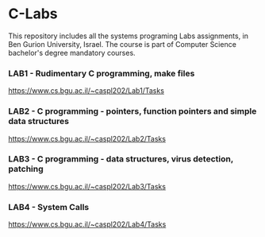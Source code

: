 # C-Labs
This repository includes all the systems programing Labs assignments, in Ben Gurion University, Israel.
The course is part of Computer Science bachelor's degree mandatory courses.
### LAB1 - Rudimentary C programming, make files
https://www.cs.bgu.ac.il/~caspl202/Lab1/Tasks
### LAB2 - C programming - pointers, function pointers and simple data structures
https://www.cs.bgu.ac.il/~caspl202/Lab2/Tasks
### LAB3 - C programming - data structures, virus detection, patching
https://www.cs.bgu.ac.il/~caspl202/Lab3/Tasks
### LAB4 - System Calls
https://www.cs.bgu.ac.il/~caspl202/Lab4/Tasks



